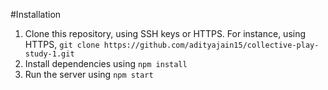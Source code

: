 #Installation
1. Clone this repository, using SSH keys or HTTPS. For instance, using HTTPS, `git clone https://github.com/adityajain15/collective-play-study-1.git`
2. Install dependencies using `npm install`
3. Run the server using `npm start`
